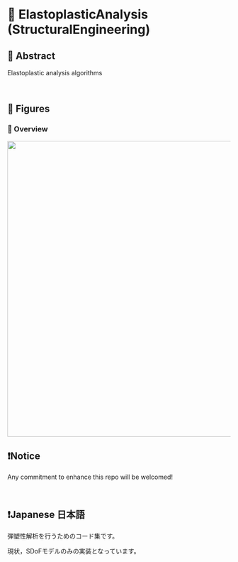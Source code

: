 # 💖 ElastoplasticAnalysis (StructuralEngineering)

## 🌟 Abstract
Elastoplastic analysis algorithms






<br>

## 🌟 Figures

### 🎇 Overview

<img name="" src="https://github.com/aki32/aki32-utilities/raw/main/9_Assets/A10_EP_Overview.jpg" width="666">








<br>

## ❗Notice

Any commitment to enhance this repo will be welcomed!



<br>

## ❗Japanese 日本語


弾塑性解析を行うためのコード集です。

現状，SDoFモデルのみの実装となっています。



<br>
